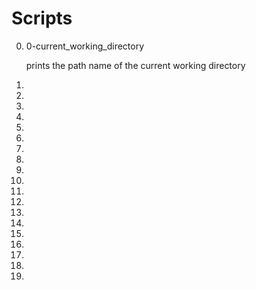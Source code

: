 # Scripts

0. 0-current_working_directory

	prints the path name of the current working directory

1.
2.
3.
4.
5.
6.
7.
8.
9.
10.
11.
12.
13.
14.
15.
16.
17.
18.
19. 
